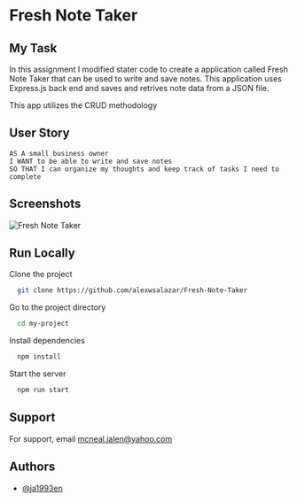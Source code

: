 # Fresh Note Taker

## My Task

In this assignment I modified stater code to create a application called Fresh Note Taker that can be used to write and save notes. This application uses Express.js back end and saves and retrives note data from a JSON file.

This app utilizes the CRUD methodology 

## User Story

```
AS A small business owner
I WANT to be able to write and save notes
SO THAT I can organize my thoughts and keep track of tasks I need to complete
```


## Screenshots

![Fresh Note Taker](./images/notetakerscreen.jpg)

## Run Locally

Clone the project

```bash
  git clone https://github.com/alexwsalazar/Fresh-Note-Taker
```

Go to the project directory

```bash
  cd my-project
```

Install dependencies

```bash
  npm install
```

Start the server

```bash
  npm run start
```


## Support

For support, email mcneal.jalen@yahoo.com


## Authors

- [@ja1993en](https://github.com/Ja1993en)